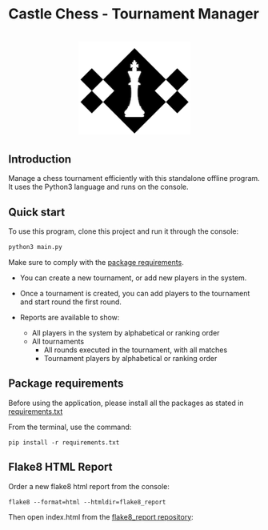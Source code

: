 # Castle Chess - Tournament Manager
<h1 align="center">
  <img alt="castle chess logo" src="img/CastleChessLogo.png" width="224px"/><br/>
</h1>

## Introduction
Manage a chess tournament efficiently with this standalone offline program. It uses the Python3 language and runs on the console.

## Quick start
To use this program, clone this project and run it through the console:
```bash
python3 main.py
```
Make sure to comply with the [package requirements](#package-requirements).

- You can create a new tournament, or add new players in the system.

- Once a tournament is created, you can add players to the tournament and start round the first round.

- Reports are available to show:
  - All players in the system by alphabetical or ranking order
  - All tournaments 
    - All rounds executed in the tournament, with all matches
    - Tournament players by alphabetical or ranking order

## Package requirements

Before using the application, please install all the packages as stated in [requirements.txt](requirements.txt)

From the terminal, use the command:

```
pip install -r requirements.txt
```

## Flake8 HTML Report
Order a new flake8 html report from the console:
```
flake8 --format=html --htmldir=flake8_report
```
Then open index.html from the [flake8_report repository](/flake8_report):
